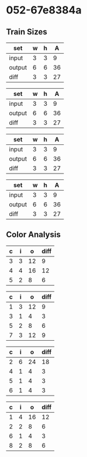 # 052-67e8384a
## Train Sizes

|set|w|h|A|
|---|---|---|---|
|input|3|3|9|
|output|6|6|36|
|diff|3|3|27|


|set|w|h|A|
|---|---|---|---|
|input|3|3|9|
|output|6|6|36|
|diff|3|3|27|


|set|w|h|A|
|---|---|---|---|
|input|3|3|9|
|output|6|6|36|
|diff|3|3|27|


|set|w|h|A|
|---|---|---|---|
|input|3|3|9|
|output|6|6|36|
|diff|3|3|27|


## Color Analysis

|c|i|o|diff|
|---|---|---|---|
|3|3|12|9|
|4|4|16|12|
|5|2|8|6|


|c|i|o|diff|
|---|---|---|---|
|1|3|12|9|
|3|1|4|3|
|5|2|8|6|
|7|3|12|9|


|c|i|o|diff|
|---|---|---|---|
|2|6|24|18|
|4|1|4|3|
|5|1|4|3|
|6|1|4|3|


|c|i|o|diff|
|---|---|---|---|
|1|4|16|12|
|2|2|8|6|
|6|1|4|3|
|8|2|8|6|


